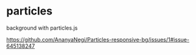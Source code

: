 # particles
background with particles.js

https://github.com/AnanyaNegi/Particles-responsive-bg/issues/1#issue-645138247
